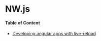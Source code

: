 NW.js
===========================

#### Table of Content

- [Developing angular apps with live-reload](https://github.com/team-avesta/wiki/blob/master/engineering/development/nw.js/developing-angular-apps-with-livereload-new-js.md)